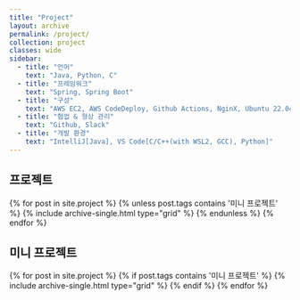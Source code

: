 ```yaml
---
title: "Project"
layout: archive
permalink: /project/
collection: project
classes: wide
sidebar:
  - title: "언어"
    text: "Java, Python, C"
  - title: "프레임워크"
    text: "Spring, Spring Boot"
  - title: "구성"
    text: "AWS EC2, AWS CodeDeploy, Github Actions, NginX, Ubuntu 22.04(LTS)"
  - title: "협업 & 형상 관리"
    text: "Github, Slack"
  - title: "개발 환경"
    text: "IntelliJ[Java], VS Code[C/C++(with WSL2, GCC), Python]"
---
```


<div style="clear: both;">
  <h2 id="projects" class="archive__subtitle">프로젝트</h2>
  {% for post in site.project %}
    {% unless post.tags contains '미니 프로젝트' %}
      {% include archive-single.html type="grid" %}
    {% endunless %}
  {% endfor %}
</div>

<div style="clear: both;">
  <h2 id="mini-projects" class="archive__subtitle">미니 프로젝트</h2>
  {% for post in site.project %}
    {% if post.tags contains '미니 프로젝트' %}
      {% include archive-single.html type="grid" %}
    {% endif %}
  {% endfor %}
</div>